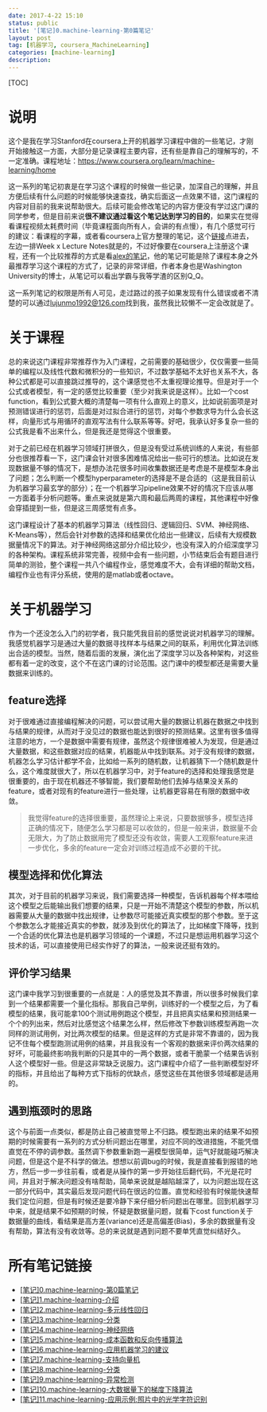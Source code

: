 ```yaml
---
date: 2017-4-22 15:10
status: public
title: '[笔记]0.machine-learning-第0篇笔记'
layout: post
tag: [机器学习, coursera_MachineLearning]
categories: [machine-learning]
description: 
---
```



[TOC]

# 说明

这个是我在学习Stanford在coursera上开的机器学习课程中做的一些笔记，才刚开始接触这一方面，大部分是记录课程主要内容，还有些是靠自己的理解写的，不一定准确。课程地址：<https://www.coursera.org/learn/machine-learning/home>

这一系列的笔记初衷是在学习这个课程的时候做一些记录，加深自己的理解，并且方便后续有什么问题的时候能够快速查找，确实后面这一点效果不错，这门课程的内容对目前的我来说帮助很大。后续可能会修改笔记的内容方便没有学过这门课的同学参考，但是目前来说**很不建议通过看这个笔记达到学习的目的**，如果实在觉得看课程视频太耗费时间（毕竟课程面向所有人，会讲的有点慢），有几个感觉可行的建议：看课程的字幕，或者看coursera上官方整理的笔记，这个[链接](https://www.coursera.org/learn/machine-learning/resources/JXWWS)点进去，左边一排Week x Lecture Notes就是的，不过好像要在coursera上注册这个课程，还有一个比较推荐的方式是看[alex的笔记](http://www.holehouse.org/mlclass/index.html)，他的笔记可能是除了课程本身之外最推荐学习这个课程的方式了，记录的非常详细，作者本身也是Washington University的博士，从笔记可以看出学霸与我等学渣的区别Q_Q。

这一系列笔记的权限是所有人可见，走过路过的孩子如果发现有什么错误或者不清楚的可以通过<lujunmo1992@126.com>找到我，虽然我比较懒不一定会改就是了。

# 关于课程

总的来说这门课程非常推荐作为入门课程，之前需要的基础很少，仅仅需要一些简单的编程以及线性代数和微积分的一些知识，不过数学基础不太好也关系不大，各种公式都是可以直接跳过推导的，这个课感觉也不太重视理论推导。但是对于一个公式或者模型，有一定的感觉比较重要（至少对我来说是这样）。比如一个cost function，看到公式要大概的清楚每一项有什么直观上的意义，比如说前面项是对预测错误进行的惩罚，后面是对过拟合进行的惩罚，对每个参数求导为什么会长这样，向量形式与用循环的直观写法有什么联系等等。好吧，我承认好多复杂一些的公式我是看不出来什么，但是我还是觉得这个很重要。

对于之前已经在机器学习领域打拼很久，但是没有受过系统训练的人来说，有些部分也很推荐看一下，这门课会针对很多困难情况给出一些可行的想法。比如说在发现数据量不够的情况下，是想办法花很多时间收集数据还是考虑是不是模型本身出了问题；怎么判断一个模型hyperparameter的选择是不是合适的（这是我目前认为机器学习最玄学的部分）；在一个机器学习pipeline效果不好的情况下应该从哪一方面着手分析问题等。重点来说就是第六周和最后两周的课程，其他课程中好像会穿插提到一些，但是这三周感觉有点多。

这门课程设计了基本的机器学习算法（线性回归、逻辑回归、SVM、神经网络、K-Means等），然后会针对参数的选择和结果优化给出一些建议，后续有大规模数据量情况下的算法。对于神经网络这部分介绍比较少，也没有深入的介绍深度学习的各种架构。课程系统非常完善，视频中会有一些问题，小节结束后会有题目进行简单的测验，整个课程一共八个编程作业，感觉难度不大，会有详细的帮助文档，编程作业也有评分系统，使用的是matlab或者octave。

# 关于机器学习

作为一个还没怎么入门的初学者，我只能凭我目前的感觉说说对机器学习的理解。我感觉机器学习是通过大量的数据寻找样本与结果之间的联系，利用优化算法训练出合适的模型。当然，随着后面的发展，演化出了深度学习以及各种架构，对这些都有着一定的改变，这个不在这门课的讨论范围。这门课中的模型都还是需要大量数据来训练的。

## feature选择

对于很难通过直接编程解决的问题，可以尝试用大量的数据让机器在数据之中找到与结果的规律，从而对于没见过的数据也能达到很好的预测结果。这里有很多值得注意的地方，一个是数据中需要有规律，虽然这个规律很难被人为发现，但是通过大量数据，和这些数据对应的结果，机器能从中找到联系。对于没有规律的数据，机器怎么学习估计都学不会，比如给一系列的随机数，让机器猜下一个随机数是什么，这个难度就很大了，所以在机器学习中，对于feature的选择和处理我感觉是很重要的，由于现在机器还不够智能，我们要帮助他们去掉与结果没关系的feature，或者对现有的feature进行一些处理，让机器更容易在有限的数据中收敛。

> 我觉得feature的选择很重要，虽然理论上来说，只要数据够多，模型选择正确的情况下，随便怎么学习都是可以收敛的，但是一般来讲，数据量不会无限大，为了防止数据用完了模型还没有收敛，需要人工观察feature来进一步优化，多余的feature一定会对训练过程造成不必要的干扰。

## 模型选择和优化算法

其次，对于目前的机器学习来说，我们需要选择一种模型，告诉机器每个样本喂给这个模型之后能输出我们想要的结果，只是一开始不清楚这个模型的参数，所以机器需要从大量的数据中找出规律，让参数尽可能接近真实模型的那个参数。至于这个参数怎么才能接近真实的参数，就涉及到优化的算法了，比如梯度下降等，找到一个合适的优化算法也是机器学习领域的一个课题，不过只是想运用机器学习这个技术的话，可以直接使用已经实作好了的算法，一般来说还挺有效的。

## 评价学习结果

这门课中我学习到很重要的一点就是：人的感觉及其不靠谱，所以很多时候我们拿到一个结果都需要一个量化指标。那我自己举例，训练好的一个模型之后，为了看模型的结果，我可能拿100个测试用例跑这个模型，并且把真实结果和预测结果一个个的列出来，然后对比感觉这个结果怎么样，然后修改下参数训练模型再跑一次同样的测试用例，对比两次模型的结果。但是这样的方式是非常不靠谱的，因为我记不住每个模型跑测试用例的结果，并且我没有一个客观的数据来评价两次结果的好坏，可能最终影响我判断的只是其中的一两个数据，或者干脆蒙一个结果告诉别人这个模型好一些。但是这非常缺乏说服力。这门课程中介绍了一些判断模型好坏的指标，并且给出了每种方式下指标的优缺点，感觉这些在其他很多领域都是适用的。

## 遇到瓶颈时的思路

这个与前面一点类似，都是防止自己被直觉带上不归路。模型跑出来的结果不如预期的时候需要有一系列的方式分析问题出在哪里，对应不同的改进措施，不能凭借直觉在不停的调参数。虽然调下参数重新跑一遍模型很简单，运气好就能碰巧解决问题，但是这个是不科学的做法。想想以前调bug的时候，我是直接看到报错的地方，然后一步一步往前看，或者是从操作的第一步开始往后翻代码，不光是花时间，并且对于解决问题没有啥帮助，简单来说就是越陷越深了，以为问题出现在这一部分代码中，其实最后发现问题代码在很远的位置。直觉和经验有时候能快速帮我们定位问题，但是有时候还是要冷静下来仔细分析问题出在哪里。回到机器学习中来，就是结果不如预期的时候，怀疑是数据量问题，就看下cost function关于数据量的曲线，看结果是高方差(variance)还是高偏差(Bias)，多余的数据量有没有帮助，算法有没有收敛等。总的来说就是遇到问题不要单凭直觉纠结好久。

# 所有笔记链接
- [[笔记]0.machine-learning-第0篇笔记](http://junmo.farbox.com/post/ji-qi-xue-xi/-bi-ji-0.machine-learning-di-0pian-bi-ji)
- [[笔记]1.machine-learning-介绍](http://junmo.farbox.com/post/ji-qi-xue-xi/-bi-ji-1.machine-learning-jie-shao)
- [[笔记]2.machine-learning-多元线性回归](http://junmo.farbox.com/post/ji-qi-xue-xi/-bi-ji-2.machine-learning-duo-yuan-xian-xing-hui-gui)
- [[笔记]3.machine-learning-分类](http://junmo.farbox.com/post/ji-qi-xue-xi/-bi-ji-3.machine-learning-fen-lei)
- [[笔记]4.machine-learning-神经网络](http://junmo.farbox.com/post/ji-qi-xue-xi/-bi-ji-4.machine-learning-shen-jing-wang-luo)
- [[笔记]5.machine-learning-成本函数和反向传播算法](http://junmo.farbox.com/post/ji-qi-xue-xi/-bi-ji-5.machine-learning-cheng-ben-han-shu-he-fan-xiang-chuan-bo-suan-fa)
- [[笔记]6.machine-learning-应用机器学习的建议](http://junmo.farbox.com/post/ji-qi-xue-xi/-bi-ji-6.machine-learning-ying-yong-ji-qi-xue-xi-de-jian-yi)
- [[笔记]7.machine-learning-支持向量机](http://junmo.farbox.com/post/ji-qi-xue-xi/-bi-ji-7.machine-learning-zhi-chi-xiang-liang-ji)
- [[笔记]8.machine-learning-分类](http://junmo.farbox.com/post/ji-qi-xue-xi/-bi-ji-8.machine-learning-fen-lei)
- [[笔记]9.machine-learning-异常检测](http://junmo.farbox.com/post/ji-qi-xue-xi/-bi-ji-9.machine-learning-yi-chang-jian-ce)
- [[笔记]10.machine-learning-大数据量下的梯度下降算法](http://junmo.farbox.com/post/ji-qi-xue-xi/-bi-ji-10.machine-learning-da-shu-ju-liang-xia-de-ti-du-xia-jiang-suan-fa)
- [[笔记]11.machine-learning-应用示例:照片中的光学字符识别](http://junmo.farbox.com/post/ji-qi-xue-xi/-bi-ji-11.machine-learning-ying-yong-shi-li-zhao-pian-zhong-de-guang-xue-zi-fu-shi-bie)